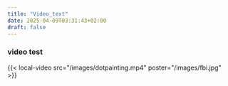 ```yaml
---
title: "Video_text"
date: 2025-04-09T03:31:43+02:00
draft: false
---
```


### video test

{{< local-video src="/images/dotpainting.mp4" poster="/images/fbi.jpg" >}}

